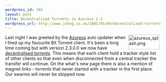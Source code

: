 ```yaml
--- 
wordpress_id: 342
layout: post
title: Decentralised Torrents in Azureus 2.3
wordpress_url: http://www.johng.co.uk/2005/05/04/decentralised-torrents-in-azureus-23/
---
```

<img width="100" vspace="0" hspace="5" height="47" border="0" align="right" src="http://www.johng.co.uk/wp-content/images/azureus_splash.png" alt="azureus_splash.png" title="azureus_splash.png" />Last night I was greeted by the <a target="_self" href="http://azureus.sourceforge.net/">Azureus</a> auto updater when I fired up my favourite Bit Torrent client. It's been a long time coming but with version 2.3.0.0 we now have <a target="_self" href="http://azureus.sourceforge.net/whatsnew2300.php">decentralised torrents</a>. This means that each client hold a tracker style list of other clients so that even when disconnected from a central tracker the transfer will continue. On the what's new page there is also a mention of magnet links - torrents that never started with a tracker in the first place. Our swarms will never be stopped now.<br />
